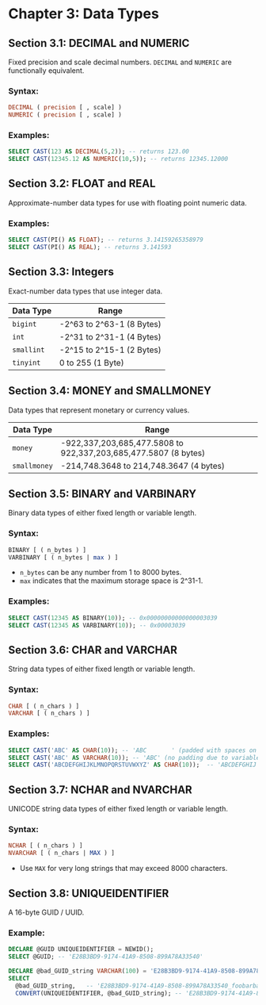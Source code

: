 # Chapter 3: Data Types

## Section 3.1: DECIMAL and NUMERIC
Fixed precision and scale decimal numbers. `DECIMAL` and `NUMERIC` are functionally equivalent.

### Syntax:
```sql
DECIMAL ( precision [ , scale] )
NUMERIC ( precision [ , scale] )
```

### Examples:
```sql
SELECT CAST(123 AS DECIMAL(5,2)); -- returns 123.00
SELECT CAST(12345.12 AS NUMERIC(10,5)); -- returns 12345.12000
```

## Section 3.2: FLOAT and REAL
Approximate-number data types for use with floating point numeric data.

### Examples:
```sql
SELECT CAST(PI() AS FLOAT); -- returns 3.14159265358979
SELECT CAST(PI() AS REAL); -- returns 3.141593
```

## Section 3.3: Integers
Exact-number data types that use integer data.

| Data Type  | Range |
|------------|------------------------------------------------|
| `bigint`   | -2^63 to 2^63-1  (8 Bytes) |
| `int`      | -2^31 to 2^31-1 (4 Bytes) |
| `smallint` | -2^15 to 2^15-1 (2 Bytes) |
| `tinyint`  | 0 to 255 (1 Byte) |

## Section 3.4: MONEY and SMALLMONEY
Data types that represent monetary or currency values.

| Data Type    | Range |
|-------------|------------------------------------------------|
| `money`     | -922,337,203,685,477.5808 to 922,337,203,685,477.5807 (8 bytes) |
| `smallmoney` | -214,748.3648 to 214,748.3647 (4 bytes) |

## Section 3.5: BINARY and VARBINARY
Binary data types of either fixed length or variable length.

### Syntax:
```sql
BINARY [ ( n_bytes ) ]
VARBINARY [ ( n_bytes | max ) ]
```

- `n_bytes` can be any number from 1 to 8000 bytes.
- `max` indicates that the maximum storage space is 2^31-1.

### Examples:
```sql
SELECT CAST(12345 AS BINARY(10)); -- 0x00000000000000003039
SELECT CAST(12345 AS VARBINARY(10)); -- 0x00003039
```

## Section 3.6: CHAR and VARCHAR
String data types of either fixed length or variable length.

### Syntax:
```sql
CHAR [ ( n_chars ) ]
VARCHAR [ ( n_chars ) ]
```

### Examples:
```sql
SELECT CAST('ABC' AS CHAR(10)); -- 'ABC       ' (padded with spaces on the right)
SELECT CAST('ABC' AS VARCHAR(10)); -- 'ABC' (no padding due to variable character)
SELECT CAST('ABCDEFGHIJKLMNOPQRSTUVWXYZ' AS CHAR(10));  -- 'ABCDEFGHIJ' (truncated to 10 characters)
```

## Section 3.7: NCHAR and NVARCHAR
UNICODE string data types of either fixed length or variable length.

### Syntax:
```sql
NCHAR [ ( n_chars ) ]
NVARCHAR [ ( n_chars | MAX ) ]
```
- Use `MAX` for very long strings that may exceed 8000 characters.

## Section 3.8: UNIQUEIDENTIFIER
A 16-byte GUID / UUID.

### Example:
```sql
DECLARE @GUID UNIQUEIDENTIFIER = NEWID();
SELECT @GUID; -- 'E28B3BD9-9174-41A9-8508-899A78A33540'

DECLARE @bad_GUID_string VARCHAR(100) = 'E28B3BD9-9174-41A9-8508-899A78A33540_foobarbaz';
SELECT
  @bad_GUID_string,   -- 'E28B3BD9-9174-41A9-8508-899A78A33540_foobarbaz'
  CONVERT(UNIQUEIDENTIFIER, @bad_GUID_string); -- 'E28B3BD9-9174-41A9-8508-899A78A33540'
```

